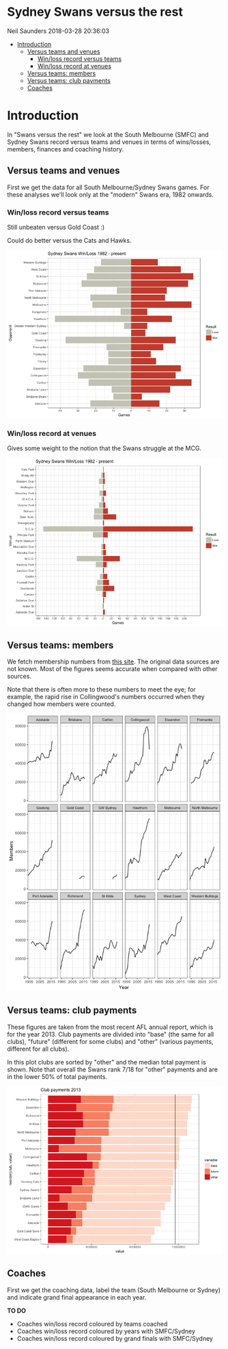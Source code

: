 Sydney Swans versus the rest
================
Neil Saunders
2018-03-28 20:36:03

-   [Introduction](#introduction)
    -   [Versus teams and venues](#versus-teams-and-venues)
        -   [Win/loss record versus teams](#winloss-record-versus-teams)
        -   [Win/loss record at venues](#winloss-record-at-venues)
    -   [Versus teams: members](#versus-teams-members)
    -   [Versus teams: club payments](#versus-teams-club-payments)
    -   [Coaches](#coaches)

Introduction
============

In "Swans versus the rest" we look at the South Melbourne (SMFC) and Sydney Swans record versus teams and venues in terms of wins/losses, members, finances and coaching history.

Versus teams and venues
-----------------------

First we get the data for all South Melbourne/Sydney Swans games. For these analyses we'll look only at the "modern" Swans era, 1982 onwards.

### Win/loss record versus teams

Still unbeaten versus Gold Coast :)

Could do better versus the Cats and Hawks.

![](swans_versus_x_files/figure-markdown_github/unnamed-chunk-1-1.png)

### Win/loss record at venues

Gives some weight to the notion that the Swans struggle at the MCG.

![](swans_versus_x_files/figure-markdown_github/unnamed-chunk-2-1.png)

Versus teams: members
---------------------

We fetch membership numbers from [this site](http://www.footyindustry.com/?page_id=226). The original data sources are not known. Most of the figures seems accurate when compared with other sources.

Note that there is often more to these numbers to meet the eye; for example, the rapid rise in Collingwood's numbers occurred when they changed how members were counted.

![](swans_versus_x_files/figure-markdown_github/unnamed-chunk-3-1.png)

Versus teams: club payments
---------------------------

These figures are taken from the most recent AFL annual report, which is for the year 2013. Club payments are divided into "base" (the same for all clubs), "future" (different for some clubs) and "other" (various payments, different for all clubs).

In this plot clubs are sorted by "other" and the median total payment is shown. Note that overall the Swans rank 7/18 for "other" payments and are in the lower 50% of total payments.

![](swans_versus_x_files/figure-markdown_github/unnamed-chunk-4-1.png)

Coaches
-------

First we get the coaching data, label the team (South Melbourne or Sydney) and indicate grand final appearance in each year.

**TO DO**

-   Coaches win/loss record coloured by teams coached
-   Coaches win/loss record coloured by years with SMFC/Sydney
-   Coaches win/loss record coloured by grand finals with SMFC/Sydney
